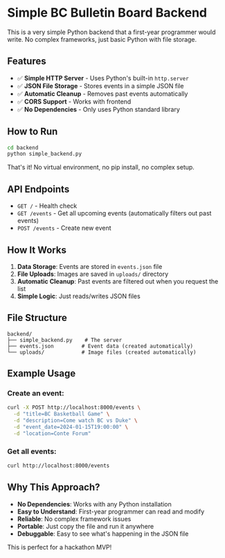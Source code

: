 # Simple BC Bulletin Board Backend

This is a very simple Python backend that a first-year programmer would write. No complex frameworks, just basic Python with file storage.

## Features

- ✅ **Simple HTTP Server** - Uses Python's built-in `http.server`
- ✅ **JSON File Storage** - Stores events in a simple JSON file
- ✅ **Automatic Cleanup** - Removes past events automatically
- ✅ **CORS Support** - Works with frontend
- ✅ **No Dependencies** - Only uses Python standard library

## How to Run

```bash
cd backend
python simple_backend.py
```

That's it! No virtual environment, no pip install, no complex setup.

## API Endpoints

- `GET /` - Health check
- `GET /events` - Get all upcoming events (automatically filters out past events)
- `POST /events` - Create new event

## How It Works

1. **Data Storage**: Events are stored in `events.json` file
2. **File Uploads**: Images are saved in `uploads/` directory
3. **Automatic Cleanup**: Past events are filtered out when you request the list
4. **Simple Logic**: Just reads/writes JSON files

## File Structure

```
backend/
├── simple_backend.py    # The server
├── events.json         # Event data (created automatically)
└── uploads/            # Image files (created automatically)
```

## Example Usage

### Create an event:

```bash
curl -X POST http://localhost:8000/events \
  -d "title=BC Basketball Game" \
  -d "description=Come watch BC vs Duke" \
  -d "event_date=2024-01-15T19:00:00" \
  -d "location=Conte Forum"
```

### Get all events:

```bash
curl http://localhost:8000/events
```

## Why This Approach?

- **No Dependencies**: Works with any Python installation
- **Easy to Understand**: First-year programmer can read and modify
- **Reliable**: No complex framework issues
- **Portable**: Just copy the file and run it anywhere
- **Debuggable**: Easy to see what's happening in the JSON file

This is perfect for a hackathon MVP!
